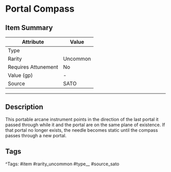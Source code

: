 # Portal Compass

## Item Summary

| Attribute            | Value                        |
|----------------------|------------------------------|
| Type                 |   |
| Rarity               | Uncommon             |
| Requires Attunement  | No                |
| Value (gp)           | -    |
| Source               | SATO |

---

## Description

This portable arcane instrument points in the direction of the last portal it passed through while it and the portal are on the same plane of existence. If that portal no longer exists, the needle becomes static until the compass passes through a new portal.

## Tags

^Tags: #item #rarity_uncommon #type__ #source_sato